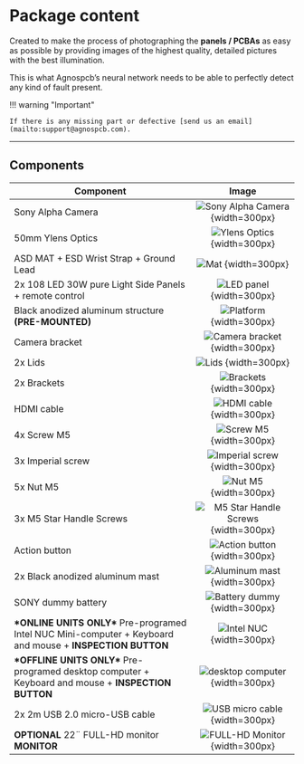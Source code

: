 #  Package content

Created to make the process of photographing the **panels / PCBAs** as easy as possible by providing images of the highest quality, detailed pictures with the best illumination.

This is what Agnospcb’s neural network needs to be able to perfectly detect any kind of fault present.

!!! warning "Important"

    If there is any missing part or defective [send us an email](mailto:support@agnospcb.com).
___
## Components
| Component | Image |
| --------- | :-----: |
| Sony Alpha Camera| ![Sony Alpha Camera](assets/Sony-alpha.PNG) {width=300px} |
| 50mm Ylens Optics | ![Ylens Optics](assets/ylens_lens.png) {width=300px}|
| ASD MAT + ESD Wrist Strap + Ground Lead | ![Mat](assets/mat.png) {width=300px}|
| 2x 108 LED 30W pure Light Side Panels + remote control | ![LED panel](assets/led_panel.png) {width=300px} |
| Black anodized aluminum structure **(PRE-MOUNTED)** | ![Platform](assets/platform.PNG) {width=300px}|
|Camera bracket | ![Camera bracket](assets/soporte_camara.png) {width=300px}|
|2x Lids | ![Lids](assets/tapa.png) {width=300px}|
|2x Brackets | ![Brackets](assets/soporte.png) {width=300px}|
|HDMI cable| ![HDMI cable](assets/hdmi.png) {width=300px}|
|4x Screw M5| ![Screw M5](assets/tornillo.png) {width=300px}|
|3x Imperial screw| ![Imperial screw](assets/tornillo_imperial.png) {width=300px}|
|5x Nut M5| ![Nut M5](assets/tuerca.png) {width=300px}|
|3x M5 Star Handle Screws| ![M5 Star Handle Screws](assets/tornillo_2.png) {width=300px}|
|Action button| ![Action button](assets/action_button.png) {width=300px}|
| 2x Black anodized aluminum mast | ![Aluminum mast](assets/mast.png) {width=300px}|
| SONY dummy battery | ![Battery dummy](assets/battery_dummy.png) {width=300px} |
|  **\*ONLINE UNITS ONLY\*** Pre-programed Intel NUC Mini-computer + Keyboard and mouse + **INSPECTION BUTTON** | ![Intel NUC](assets/intel_nuc.png) {width=300px} |
|  **\*OFFLINE UNITS ONLY\*** Pre-programed desktop computer + Keyboard and mouse + **INSPECTION BUTTON** | ![desktop computer](assets/Hummer_pc.png) {width=300px} |
| 2x 2m USB 2.0 micro-USB cable | ![USB micro cable](assets/usb_micro.png) {width=300px} |
| **OPTIONAL** 22¨ FULL-HD monitor **MONITOR** |![FULL-HD Monitor](assets/asus_monitor.png) {width=300px} |


